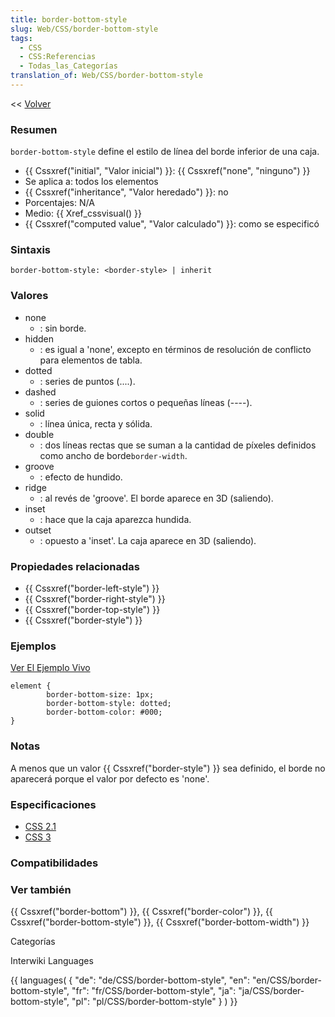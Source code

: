 ```yaml
---
title: border-bottom-style
slug: Web/CSS/border-bottom-style
tags:
  - CSS
  - CSS:Referencias
  - Todas_las_Categorías
translation_of: Web/CSS/border-bottom-style
---
```

<< [Volver](/es/Guía_de_referencia_de_CSS "es/Guía_de_referencia_de_CSS")

### Resumen

`border-bottom-style` define el estilo de línea del borde inferior de una caja.

- {{ Cssxref("initial", "Valor inicial") }}: {{ Cssxref("none", "ninguno") }}
- Se aplica a: todos los elementos
- {{ Cssxref("inheritance", "Valor heredado") }}: no
- Porcentajes: N/A
- Medio: {{ Xref_cssvisual() }}
- {{ Cssxref("computed value", "Valor calculado") }}: como se especificó

### Sintaxis

```
border-bottom-style: <border-style> | inherit
```

### Valores

- none
  - : sin borde.
- hidden
  - : es igual a 'none', excepto en términos de resolución de conflicto para elementos de tabla.
- dotted
  - : series de puntos (....).
- dashed
  - : series de guiones cortos o pequeñas líneas (----).
- solid
  - : línea única, recta y sólida.
- double
  - : dos líneas rectas que se suman a la cantidad de píxeles definidos como ancho de borde`border-width`.
- groove
  - : efecto de hundido.
- ridge
  - : al revés de 'groove'. El borde aparece en 3D (saliendo).
- inset
  - : hace que la caja aparezca hundida.
- outset
  - : opuesto a 'inset'. La caja aparece en 3D (saliendo).

### Propiedades relacionadas

- {{ Cssxref("border-left-style") }}
- {{ Cssxref("border-right-style") }}
- {{ Cssxref("border-top-style") }}
- {{ Cssxref("border-style") }}

### Ejemplos

[Ver El Ejemplo Vivo](/samples/cssref/border.html)

```
element {
        border-bottom-size: 1px;
        border-bottom-style: dotted;
        border-bottom-color: #000;
}
```

### Notas

A menos que un valor {{ Cssxref("border-style") }} sea definido, el borde no aparecerá porque el valor por defecto es 'none'.

### Especificaciones

- [CSS 2.1](http://www.w3.org/TR/CSS21/box.html#propdef-border-bottom-style)
- [CSS 3](http://www.w3.org/TR/css3-background/#border-style)

### Compatibilidades

### Ver también

{{ Cssxref("border-bottom") }}, {{ Cssxref("border-color") }}, {{ Cssxref("border-bottom-style") }}, {{ Cssxref("border-bottom-width") }}

Categorías

Interwiki Languages

{{ languages( { "de": "de/CSS/border-bottom-style", "en": "en/CSS/border-bottom-style", "fr": "fr/CSS/border-bottom-style", "ja": "ja/CSS/border-bottom-style", "pl": "pl/CSS/border-bottom-style" } ) }}
